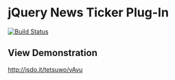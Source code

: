 jQuery News Ticker Plug-In
==========================

[![Build Status](https://secure.travis-ci.org/tetsuwo/jquery-news-ticker.png?branch=master)](https://travis-ci.org/tetsuwo/jquery-news-ticker)


View Demonstration
------------------

<http://jsdo.it/tetsuwo/vAvu>



